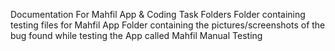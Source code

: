 Documentation For Mahfil App & Coding Task
Folders
Folder containing testing files for Mahfil App
Folder containing the pictures/screenshots of the bug found while testing the App called Mahfil
Manual Testing 

